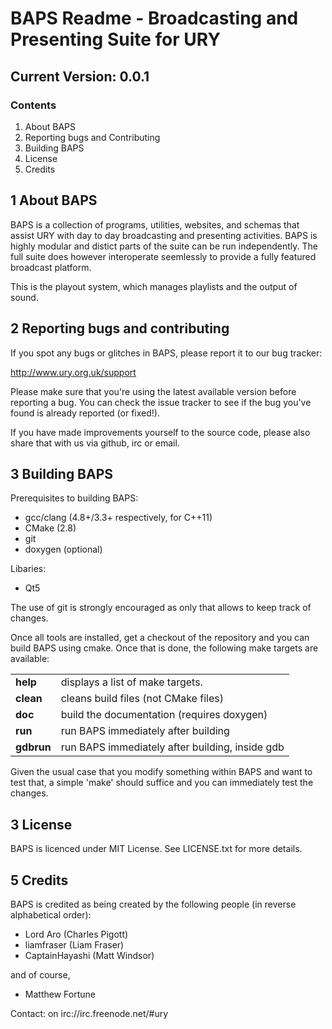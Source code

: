 BAPS Readme - Broadcasting and Presenting Suite for URY
=======================================================

Current Version: 0.0.1
----------------------

### Contents
1. About BAPS
2. Reporting bugs and Contributing
3. Building BAPS
4. License
5. Credits



1 About BAPS
------------

BAPS is a collection of programs, utilities, websites, and schemas that assist
URY with day to day broadcasting and presenting activities. BAPS is highly
modular and distict parts of the suite can be run independently. The full suite
does however interoperate seemlessly to provide a fully featured broadcast
platform.

This is the playout system, which manages playlists and the output of sound.



2 Reporting bugs and contributing
---------------------------------

If you spot any bugs or glitches in BAPS, please report it to our bug tracker:

http://www.ury.org.uk/support

Please make sure that you're using the latest available version before reporting
a bug. You can check the issue tracker to see if the bug you've found is already
reported (or fixed!).

If you have made improvements yourself to the source code, please also share
that with us via github, irc or email.



3 Building BAPS
---------------

Prerequisites to building BAPS:
- gcc/clang (4.8+/3.3+ respectively, for C++11)
- CMake (2.8)
- git
- doxygen (optional)

Libaries:
- Qt5

The use of git is strongly encouraged as only that allows to keep track of
changes.

Once all tools are installed, get a checkout of the repository and you can build
BAPS using cmake. Once that is done, the following make targets are available:

|              |                                                 |
| ------------ | ----------------------------------------------- |
| **help**     | displays a list of make targets.                |
| **clean**    | cleans build files (not CMake files)            |
| **doc**      | build the documentation (requires doxygen)      |
| **run**      | run BAPS immediately after building             |
| **gdbrun**   | run BAPS immediately after building, inside gdb |

Given the usual case that you modify something within BAPS and want to test
that, a simple 'make' should suffice and you can immediately test the changes.



3 License
---------

BAPS is licenced under MIT License. See LICENSE.txt for more details.



5 Credits
---------

BAPS is credited as being created by the following people
(in reverse alphabetical order):

* Lord Aro (Charles Pigott)
* liamfraser (Liam Fraser)
* CaptainHayashi (Matt Windsor)

and of course,
* Matthew Fortune


Contact: on irc://irc.freenode.net/#ury

